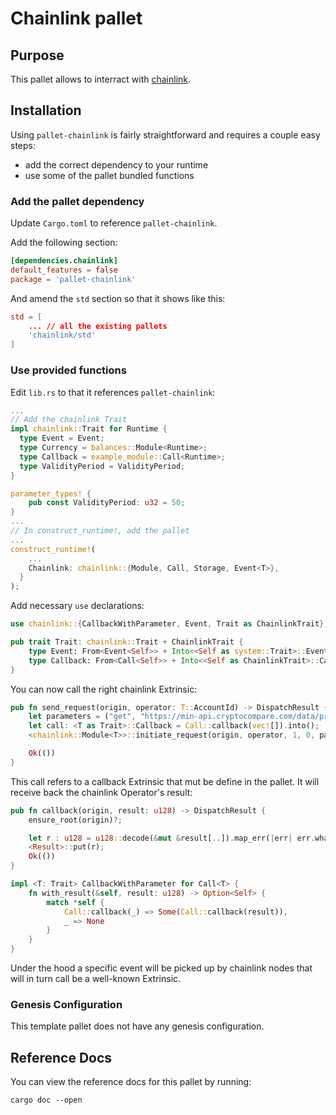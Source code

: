 # Chainlink pallet

## Purpose

This pallet allows to interract with [chainlink](https://chain.link/).

## Installation

Using `pallet-chainlink` is fairly straightforward and requires a couple easy steps:

* add the correct dependency to your runtime
* use some of the pallet bundled functions

### Add the pallet dependency

Update `Cargo.toml` to reference `pallet-chainlink`.

Add the following section:

```toml
[dependencies.chainlink]
default_features = false
package = 'pallet-chainlink'
```

And amend the `std` section so that it shows like this:

```toml
std = [
    ... // all the existing pallets
    'chainlink/std'
]
```

### Use provided functions

Edit `lib.rs` to that it references `pallet-chainlink`:

```rust
...
// Add the chainlink Trait
impl chainlink::Trait for Runtime {
  type Event = Event;
  type Currency = balances::Module<Runtime>;
  type Callback = example_module::Call<Runtime>;
  type ValidityPeriod = ValidityPeriod;
}

parameter_types! {
	pub const ValidityPeriod: u32 = 50;
}
...
// In construct_runtime!, add the pallet
...
construct_runtime!(
    ...
    Chainlink: chainlink::{Module, Call, Storage, Event<T>},
  }
);
```

Add necessary `use` declarations:

```rust
use chainlink::{CallbackWithParameter, Event, Trait as ChainlinkTrait};

pub trait Trait: chainlink::Trait + ChainlinkTrait {
    type Event: From<Event<Self>> + Into<<Self as system::Trait>::Event>;
    type Callback: From<Call<Self>> + Into<<Self as ChainlinkTrait>::Callback>;
}
```

You can now call the right chainlink Extrinsic:

```rust
pub fn send_request(origin, operator: T::AccountId) -> DispatchResult {
    let parameters = ("get", "https://min-api.cryptocompare.com/data/pricemultifull?fsyms=ETH&tsyms=USD", "path", "RAW.ETH.USD.PRICE", "times", "100000000");
    let call: <T as Trait>::Callback = Call::callback(vec![]).into();
    <chainlink::Module<T>>::initiate_request(origin, operator, 1, 0, parameters.encode(), 100, call.into())?;

    Ok(())
}
```

This call refers to a callback Extrinsic that mut be define in the pallet. It will receive back the chainlink Operator's result:

```rust
pub fn callback(origin, result: u128) -> DispatchResult {
    ensure_root(origin)?;

    let r : u128 = u128::decode(&mut &result[..]).map_err(|err| err.what())?;
    <Result>::put(r);
    Ok(())
}

impl <T: Trait> CallbackWithParameter for Call<T> {
    fn with_result(&self, result: u128) -> Option<Self> {
        match *self {
            Call::callback(_) => Some(Call::callback(result)),
            _ => None
        }
    }
}
```

Under the hood a specific event will be picked up by chainlink nodes that will in turn call be a well-known Extrinsic.

### Genesis Configuration

This template pallet does not have any genesis configuration.

## Reference Docs

You can view the reference docs for this pallet by running:

```
cargo doc --open
```
